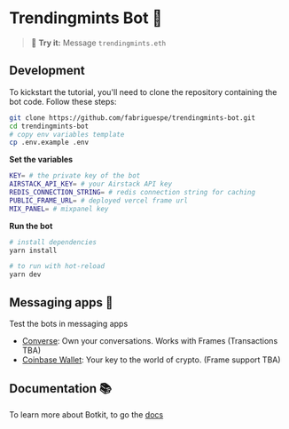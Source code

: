 # Trendingmints Bot 🚀

> 💬 **Try it:** Message `trendingmints.eth`

## Development

To kickstart the tutorial, you'll need to clone the repository containing the bot code. Follow these steps:

```bash
git clone https://github.com/fabriguespe/trendingmints-bot.git
cd trendingmints-bot
# copy env variables template
cp .env.example .env
```

**Set the variables**

```bash
KEY= # the private key of the bot
AIRSTACK_API_KEY= # your Airstack API key
REDIS_CONNECTION_STRING= # redis connection string for caching
PUBLIC_FRAME_URL= # deployed vercel frame url
MIX_PANEL= # mixpanel key
```

**Run the bot**

```bash
# install dependencies
yarn install

# to run with hot-reload
yarn dev
```

## Messaging apps 💬

Test the bots in messaging apps

- [Converse](https://getconverse.app/): Own your conversations. Works with Frames (Transactions TBA)
- [Coinbase Wallet](https://www.coinbase.com/wallet): Your key to the world of crypto. (Frame support TBA)

## Documentation 📚

To learn more about Botkit, to go the [docs](https://github.com/xmtp/botkit)

